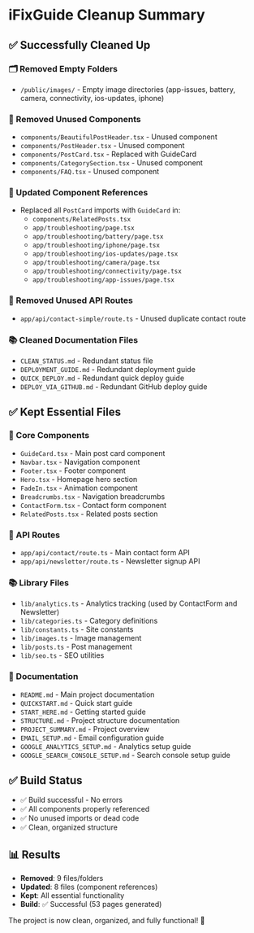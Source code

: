 # iFixGuide Cleanup Summary

## ✅ Successfully Cleaned Up

### 🗂️ Removed Empty Folders
- `/public/images/` - Empty image directories (app-issues, battery, camera, connectivity, ios-updates, iphone)

### 🧩 Removed Unused Components
- `components/BeautifulPostHeader.tsx` - Unused component
- `components/PostHeader.tsx` - Unused component  
- `components/PostCard.tsx` - Replaced with GuideCard
- `components/CategorySection.tsx` - Unused component
- `components/FAQ.tsx` - Unused component

### 🔄 Updated Component References
- Replaced all `PostCard` imports with `GuideCard` in:
  - `components/RelatedPosts.tsx`
  - `app/troubleshooting/page.tsx`
  - `app/troubleshooting/battery/page.tsx`
  - `app/troubleshooting/iphone/page.tsx`
  - `app/troubleshooting/ios-updates/page.tsx`
  - `app/troubleshooting/camera/page.tsx`
  - `app/troubleshooting/connectivity/page.tsx`
  - `app/troubleshooting/app-issues/page.tsx`

### 🚀 Removed Unused API Routes
- `app/api/contact-simple/route.ts` - Unused duplicate contact route

### 📚 Cleaned Documentation Files
- `CLEAN_STATUS.md` - Redundant status file
- `DEPLOYMENT_GUIDE.md` - Redundant deployment guide
- `QUICK_DEPLOY.md` - Redundant quick deploy guide
- `DEPLOY_VIA_GITHUB.md` - Redundant GitHub deploy guide

## ✅ Kept Essential Files

### 🔧 Core Components
- `GuideCard.tsx` - Main post card component
- `Navbar.tsx` - Navigation component
- `Footer.tsx` - Footer component
- `Hero.tsx` - Homepage hero section
- `FadeIn.tsx` - Animation component
- `Breadcrumbs.tsx` - Navigation breadcrumbs
- `ContactForm.tsx` - Contact form component
- `RelatedPosts.tsx` - Related posts section

### 📡 API Routes
- `app/api/contact/route.ts` - Main contact form API
- `app/api/newsletter/route.ts` - Newsletter signup API

### 📚 Library Files
- `lib/analytics.ts` - Analytics tracking (used by ContactForm and Newsletter)
- `lib/categories.ts` - Category definitions
- `lib/constants.ts` - Site constants
- `lib/images.ts` - Image management
- `lib/posts.ts` - Post management
- `lib/seo.ts` - SEO utilities

### 📖 Documentation
- `README.md` - Main project documentation
- `QUICKSTART.md` - Quick start guide
- `START_HERE.md` - Getting started guide
- `STRUCTURE.md` - Project structure documentation
- `PROJECT_SUMMARY.md` - Project overview
- `EMAIL_SETUP.md` - Email configuration guide
- `GOOGLE_ANALYTICS_SETUP.md` - Analytics setup guide
- `GOOGLE_SEARCH_CONSOLE_SETUP.md` - Search console setup guide

## ✅ Build Status
- ✅ Build successful - No errors
- ✅ All components properly referenced
- ✅ No unused imports or dead code
- ✅ Clean, organized structure

## 📊 Results
- **Removed**: 9 files/folders
- **Updated**: 8 files (component references)
- **Kept**: All essential functionality
- **Build**: ✅ Successful (53 pages generated)

The project is now clean, organized, and fully functional! 🎉






